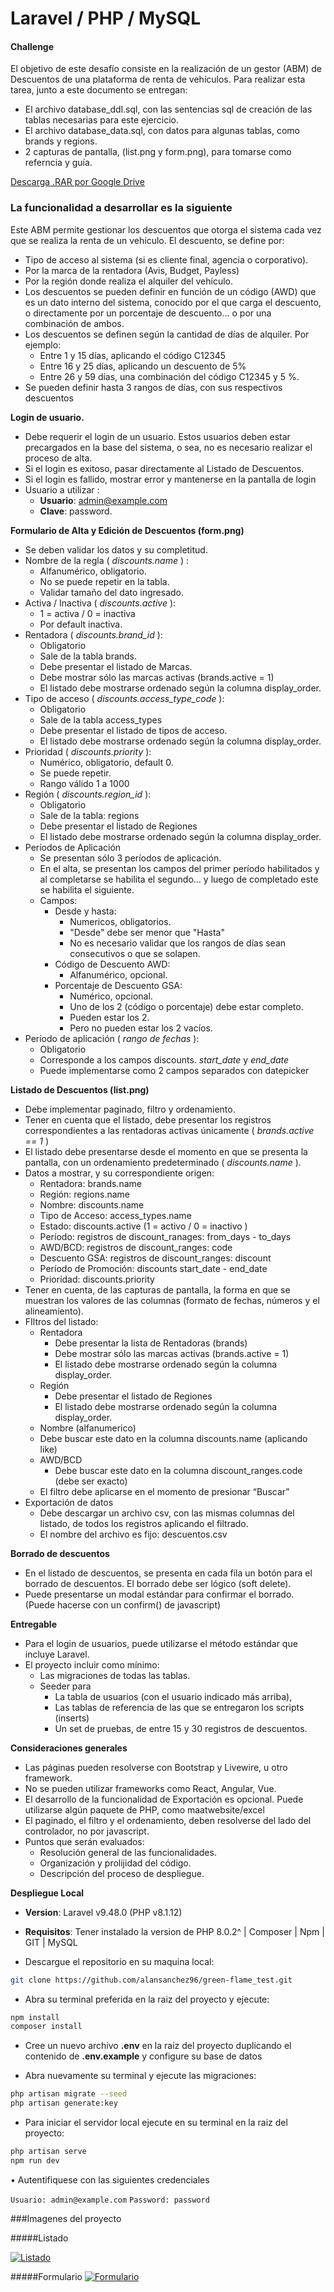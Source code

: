 # Laravel / PHP / MySQL
#### Challenge

El objetivo de este desafío consiste en la realización de un gestor (ABM) de Descuentos de una plataforma de renta de vehículos.
Para realizar esta tarea, junto a este documento se entregan:
- El archivo database_ddl.sql, con las sentencias sql de creación de las tablas necesarias para este ejercicio.
- El archivo database_data.sql, con datos para algunas tablas, como brands y regions.
- 2 capturas de pantalla, (list.png y form.png), para tomarse como referncia y guía.

[Descarga .RAR por Google Drive](https://goo.su/XLDAt "Descarga .RAR por Google Drive")

### La funcionalidad a desarrollar es la siguiente
Este ABM permite gestionar los descuentos que otorga el sistema cada vez que se realiza la renta de un vehículo.
El descuento, se define por:
- Tipo de acceso al sistema (si es cliente final, agencia o corporativo).
- Por la marca de la rentadora (Avis, Budget, Payless)
- Por la región donde realiza el alquiler del vehículo.
- Los descuentos se pueden definir en función de un código (AWD) que es un dato interno del sistema, conocido por el que carga el descuento, o directamente por un porcentaje de descuento... o por una combinación de ambos.
- Los descuentos se definen según la cantidad de días de alquiler.
Por ejemplo:
	- Entre 1 y 15 días, aplicando el código C12345
	- Entre 16 y 25 días, aplicando un descuento de 5%
	- Entre 26 y 59 días, una combinación del código C12345 y 5 %.
- Se pueden definir hasta 3 rangos de días, con sus respectivos descuentos

**Login de usuario.**
- Debe requerir el login de un usuario. Estos usuarios deben estar precargados en la
base del sistema, o sea, no es necesario realizar el proceso de alta.
- Si el login es exitoso, pasar directamente al Listado de Descuentos.
- Si el login es fallido, mostrar error y mantenerse en la pantalla de login
- Usuario a utilizar :
	- **Usuario**: admin@example.com
	- **Clave**: password.

**Formulario de Alta y Edición de Descuentos (form.png)**
- Se deben validar los datos y su completitud.
- Nombre de la regla ( *discounts.name* ) :
	- Alfanumérico, obligatorio.
	- No se puede repetir en la tabla.
	- Validar tamaño del dato ingresado.
- Activa / Inactiva ( *discounts.active* ):
	- 1 = activa / 0 = inactiva
	- Por default inactiva.
- Rentadora ( *discounts.brand_id* ):
	- Obligatorio
	- Sale de la tabla brands.
	- Debe presentar el listado de Marcas.
	- Debe mostrar sólo las marcas activas (brands.active = 1)
	- El listado debe mostrarse ordenado según la columna display_order.
- Tipo de acceso ( *discounts.access_type_code* ):
	- Obligatorio
	- Sale de la tabla access_types
	- Debe presentar el listado de tipos de acceso.
	- El listado debe mostrarse ordenado según la columna display_order.
- Prioridad ( *discounts.priority* ):
	- Numérico, obligatorio, default 0.
	- Se puede repetir.
	- Rango válido 1 a 1000
- Región ( *discounts.region_id* ):
	- Obligatorio
	- Sale de la tabla: regions
	- Debe presentar el listado de Regiones
	- El listado debe mostrarse ordenado según la columna display_order.
- Períodos de Aplicación
	- Se presentan sólo 3 períodos de aplicación.
	- En el alta, se presentan los campos del primer período habilitados y al completarse se habilita el segundo... y luego de completado este se habilita el siguiente.
	- Campos:
		- Desde y hasta:
			- Numericos, obligatorios.
			- "Desde" debe ser menor que "Hasta"
			- No es necesario validar que los rangos de días sean consecutivos o que se solapen.
		- Código de Descuento AWD:
			- Alfanumérico, opcional.
		- Porcentaje de Descuento GSA:
			- Numérico, opcional.
			- Uno de los 2 (código o porcentaje) debe estar completo.
			- Pueden estar los 2.
			- Pero no pueden estar los 2 vacíos.
- Período de aplicación ( *rango de fechas* ):
	- Obligatorio
	- Corresponde a los campos discounts. *start_date* y *end_date*
	- Puede implementarse como 2 campos separados con datepicker

**Listado de Descuentos (list.png)**
- Debe implementar paginado, filtro y ordenamiento.
- Tener en cuenta que el listado, debe presentar los registros correspondientes a las rentadoras activas únicamente ( *brands.active == 1* )
- El listado debe presentarse desde el momento en que se presenta la pantalla, con un ordenamiento predeterminado ( *discounts.name* ).
- Datos a mostrar, y su correspondiente origen:
	- Rentadora: brands.name
	- Región: regions.name
	- Nombre: discounts.name
	- Tipo de Acceso: access_types.name
	- Estado: discounts.active (1 = activo / 0 = inactivo )
	- Período: registros de discount_ranages: from_days - to_days
	- AWD/BCD: registros de discount_ranges: code
	- Descuento GSA: registros de discount_ranges: discount
	- Período de Promoción: discounts start_date - end_date
	- Prioridad: discounts.priority
- Tener en cuenta, de las capturas de pantalla, la forma en que se muestran los
valores de las columnas (formato de fechas, números y el alineamiento).
- FIltros del listado:
	- Rentadora
		- Debe presentar la lista de Rentadoras (brands)
		- Debe mostrar sólo las marcas activas (brands.active = 1)
		- El listado debe mostrarse ordenado según la columna display_order.
	- Región
		- Debe presentar el listado de Regiones
		- El listado debe mostrarse ordenado según la columna display_order.
	- Nombre (alfanumerico)
	- Debe buscar este dato en la columna discounts.name (aplicando like)
	- AWD/BCD
		- Debe buscar este dato en la columna discount_ranges.code (debe ser exacto)
	- El filtro debe aplicarse en el momento de presionar “Buscar”
- Exportación de datos
	- Debe descargar un archivo csv, con las mismas columnas del listado, de todos los registros aplicando el filtrado.
	- El nombre del archivo es fijo: descuentos.csv

**Borrado de descuentos**
- En el listado de descuentos, se presenta en cada fila un botón para el borrado de descuentos. El borrado debe ser lógico (soft delete).
- Puede presentarse un modal estándar para confirmar el borrado. (Puede hacerse con un confirm() de javascript)

**Entregable**
- Para el login de usuarios, puede utilizarse el método estándar que incluye Laravel.
- El proyecto incluir como mínimo:
	- Las migraciones de todas las tablas.
	- Seeder para
		- La tabla de usuarios (con el usuario indicado más arriba),
		- Las tablas de referencia de las que se entregaron los scripts (inserts)
		- Un set de pruebas, de entre 15 y 30 registros de descuentos.

**Consideraciones generales**
- Las páginas pueden resolverse con Bootstrap y Livewire, u otro framework.
- No se pueden utilizar frameworks como React, Angular, Vue.
- El desarrollo de la funcionalidad de Exportación es opcional. Puede utilizarse algún paquete de PHP, como maatwebsite/excel
- El paginado, el filtro y el ordenamiento, deben resolverse del lado del controlador, no por javascript.
- Puntos que serán evaluados:
	- Resolución general de las funcionalidades.
	- Organización y prolijidad del código.
	- Descripción del proceso de despliegue.

**Despliegue Local**
- **Version**: Laravel v9.48.0 (PHP v8.1.12)
- **Requisitos**: Tener instalado la version de PHP 8.0.2^ | Composer | Npm | GIT | MySQL

- Descargue el repositorio en su maquina local:

```bash
git clone https://github.com/alansanchez96/green-flame_test.git
```
- Abra su terminal preferida en la raiz del proyecto y ejecute:

```bash
npm install
composer install
```

- Cree un nuevo archivo **.env** en la raiz del proyecto duplicando el contenido de **.env.example** y configure su base de datos

- Abra nuevamente su terminal y ejecute las migraciones:

```bash
php artisan migrate --seed
php artisan generate:key
```

- Para iniciar el servidor local ejecute en su terminal en la raiz del proyecto:

```bash
php artisan serve
npm run dev
```

• Autentifiquese con las siguientes credenciales

`Usuario: admin@example.com`
`Password: password`

###Imagenes del proyecto

#####Listado

[![Listado](https://i.ibb.co/GpKHsVb/Screenshot-2023-01-31-at-16-17-55-Laravel.png "Listado")](https://i.ibb.co/GpKHsVb/Screenshot-2023-01-31-at-16-17-55-Laravel.png "Listado")

#####Formulario
[![Formulario](https://i.ibb.co/2gpVXQc/Screenshot-2023-01-31-at-16-22-51-Laravel.png "Formulario")](https://i.ibb.co/2gpVXQc/Screenshot-2023-01-31-at-16-22-51-Laravel.png "Formulario")